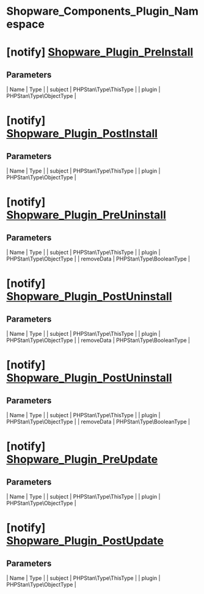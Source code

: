 # Shopware_Components_Plugin_Namespace

# [notify] [Shopware_Plugin_PreInstall](https://github.com/shopware/shopware/blob/5.6/engine/Shopware/Components/Plugin/Namespace.php#L232)

## Parameters
| Name        | Type           |
| subject        | PHPStan\Type\ThisType           |
| plugin        | PHPStan\Type\ObjectType           |


# [notify] [Shopware_Plugin_PostInstall](https://github.com/shopware/shopware/blob/5.6/engine/Shopware/Components/Plugin/Namespace.php#L244)

## Parameters
| Name        | Type           |
| subject        | PHPStan\Type\ThisType           |
| plugin        | PHPStan\Type\ObjectType           |


# [notify] [Shopware_Plugin_PreUninstall](https://github.com/shopware/shopware/blob/5.6/engine/Shopware/Components/Plugin/Namespace.php#L310)

## Parameters
| Name        | Type           |
| subject        | PHPStan\Type\ThisType           |
| plugin        | PHPStan\Type\ObjectType           |
| removeData        | PHPStan\Type\BooleanType           |


# [notify] [Shopware_Plugin_PostUninstall](https://github.com/shopware/shopware/blob/5.6/engine/Shopware/Components/Plugin/Namespace.php#L328)

## Parameters
| Name        | Type           |
| subject        | PHPStan\Type\ThisType           |
| plugin        | PHPStan\Type\ObjectType           |
| removeData        | PHPStan\Type\BooleanType           |


# [notify] [Shopware_Plugin_PostUninstall](https://github.com/shopware/shopware/blob/5.6/engine/Shopware/Components/Plugin/Namespace.php#L345)

## Parameters
| Name        | Type           |
| subject        | PHPStan\Type\ThisType           |
| plugin        | PHPStan\Type\ObjectType           |
| removeData        | PHPStan\Type\BooleanType           |


# [notify] [Shopware_Plugin_PreUpdate](https://github.com/shopware/shopware/blob/5.6/engine/Shopware/Components/Plugin/Namespace.php#L435)

## Parameters
| Name        | Type           |
| subject        | PHPStan\Type\ThisType           |
| plugin        | PHPStan\Type\ObjectType           |


# [notify] [Shopware_Plugin_PostUpdate](https://github.com/shopware/shopware/blob/5.6/engine/Shopware/Components/Plugin/Namespace.php#L446)

## Parameters
| Name        | Type           |
| subject        | PHPStan\Type\ThisType           |
| plugin        | PHPStan\Type\ObjectType           |
